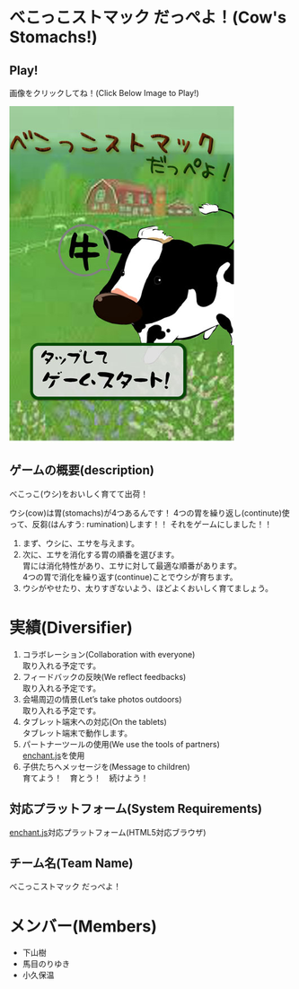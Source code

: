 # べこっこストマック だっぺよ！(Cow's Stomachs!)


## Play!

画像をクリックしてね！(Click Below Image to Play!)

[![べこっこストマック だっぺよ！](img/title_small.jpg)](https://akokubo.github.io/cows_stomachs/)


## ゲームの概要(description)

べこっこ(ウシ)をおいしく育てて出荷！

ウシ(cow)は胃(stomachs)が4つあるんです！
4つの胃を繰り返し(continute)使って、反芻(はんすう: rumination)します！！
それをゲームにしました！！

1. まず、ウシに、エサを与えます。
2. 次に、エサを消化する胃の順番を選びます。  
  胃には消化特性があり、エサに対して最適な順番があります。  
  4つの胃で消化を繰り返す(continue)ことでウシが育ちます。
3. ウシがやせたり、太りすぎないよう、ほどよくおいしく育てましょう。

# 実績(Diversifier)

1. コラボレーション(Collaboration with everyone)  
  取り入れる予定です。
2. フィードバックの反映(We reflect feedbacks)  
  取り入れる予定です。
3. 会場周辺の情景(Let’s take photos outdoors)  
  取り入れる予定です。
6. タブレット端末への対応(On the tablets)  
  タブレット端末で動作します。
7. パートナーツールの使用(We use the tools of partners)  
  [enchant.js](http://enchantjs.com)を使用
8. 子供たちへメッセージを(Message to children)  
  育てよう！　育とう！　続けよう！

## 対応プラットフォーム(System Requirements)

[enchant.js](http://enchantjs.com)対応プラットフォーム(HTML5対応ブラウザ)

## チーム名(Team Name)
べこっこストマック だっぺよ！

# メンバー(Members)
* 下山樹
* 馬目のりゆき
* 小久保温